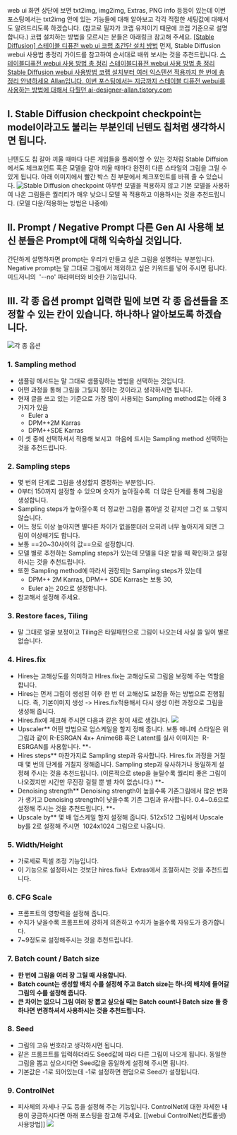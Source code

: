 web ui 화면 상단에 보면 txt2img, img2img, Extras, PNG info 등등이 있는데 이번 포스팅에서는 txt2img 안에 있는 기능들에 대해 알아보고 각각 적절한 세팅값에 대해서도 알려드리도록 하겠습니다. (참고로 필자가 코랩 유저이기 때문에 코랩 기준으로 설명합니다.) 코랩 설치하는 방법을 모르시는 분들은 아래링크 참고해 주세요. [\[Stable Diffusion\] 스테이블 디퓨전 web ui 코랩 초간단 설치 방법](https://ai-designer-allan.tistory.com/entry/Stable-Diffusion-%EC%8A%A4%ED%85%8C%EC%9D%B4%EB%B8%94-%EB%94%94%ED%93%A8%EC%A0%84-web-ui-%EC%BD%94%EB%9E%A9-%EC%B4%88%EA%B0%84%EB%8B%A8-%EC%84%A4%EC%B9%98-%EB%B0%A9%EB%B2%95) 먼저, Stable Diffusion webui 사용법 총정리 가이드를 참고하여 순서대로 배워 보시는 것을 추천드립니다. [스테이블디퓨전 webui 사용 방법 총 정리](https://ai-designer-allan.tistory.com/entry/%EC%8A%A4%ED%85%8C%EC%9D%B4%EB%B8%94%EB%94%94%ED%93%A8%EC%A0%84-webui-%EC%82%AC%EC%9A%A9-%EB%B0%A9%EB%B2%95-%EC%B4%9D-%EC%A0%95%EB%A6%AC) [ 스테이블디퓨전 webui 사용 방법 총 정리 Stable Diffusion webui 사용방법 코랩 설치부터 여러 익스텐션 적용까지 한 번에 총정리 안녕하세요 Allan입니다. 이번 포스팅에서는 지금까지 스테이블 디퓨전 webui를 사용하는 방법에 대해서 다뤘던 ai-designer-allan.tistory.com ](https://ai-designer-allan.tistory.com/entry/%EC%8A%A4%ED%85%8C%EC%9D%B4%EB%B8%94%EB%94%94%ED%93%A8%EC%A0%84-webui-%EC%82%AC%EC%9A%A9-%EB%B0%A9%EB%B2%95-%EC%B4%9D-%EC%A0%95%EB%A6%AC)
## Ⅰ. Stable Diffusion checkpoint checkpoint는 model이라고도 불리는 부분인데 닌텐도 칩처럼 생각하시면 됩니다. 
닌텐도도 칩 갈아 끼울 때마다 다른 게임들을 플레이할 수 있는 것처럼 Stable Diffsion에서도 체크포인트 혹은 모델을 갈아 끼울 때마다 완전히 다른 스타일의 그림을 그릴 수 있게 됩니다. 아래 이미지에서 빨간 박스 친 부분에서 체크포인트를 바꿔 줄 수 있습니다. ![Stable Diffusion checkpoint](https://img1.daumcdn.net/thumb/R1280x0/?scode=mtistory2&fname=https%3A%2F%2Fblog.kakaocdn.net%2Fdn%2FbzJGRN%2Fbtr2Iw26YTR%2FW5zYusotQaoQeLelKju7bk%2Fimg.png) 아무런 모델을 적용하지 않고 기본 모델을 사용하여 나온 그림들은 퀄리티가 매우 낮으니 모델 꼭 적용하고 이용하시는 것을 추천드립니다. (모델 다운/적용하는 방법은 나중에) 
## Ⅱ. Prompt / Negative Prompt 다른 Gen AI 사용해 보신 분들은 Prompt에 대해 익숙하실 것입니다. 
간단하게 설명하자면 prompt는 우리가 만들고 싶은 그림을 설명하는 부분입니다. Negative prompt는 말 그대로 그림에서 제외하고 싶은 키워드를 넣어 주시면 됩니다. 미드저니의  '--no' 파라미터와 비슷한 기능입니다. 
## Ⅲ. 각 종 옵션 prompt 입력란 밑에 보면 각 종 옵션들을 조정할 수 있는 칸이 있습니다. 하나하나 알아보도록 하겠습니다. 
![각 종 옵션](https://img1.daumcdn.net/thumb/R1280x0/?scode=mtistory2&fname=https%3A%2F%2Fblog.kakaocdn.net%2Fdn%2FoJBBA%2Fbtr2FiqQLVy%2F0an1K2xFsKX9mGgxVKFo61%2Fimg.png) 
### 1. Sampling method 
- 샘플링 메서드는 말 그대로 샘플링하는 방법을 선택하는 것입니다. 
- 어떤 과정을 통해 그림을 그릴지 정하는 것이라고 생각하시면 됩니다. 
- 현재 글을 쓰고 있는 기준으로 가장 많이 사용되는 Sampling method로는 아래 3가지가 있음
	- Euler a 
	- DPM++2M Karras 
	- DPM++SDE Karras 
- 이 셋 중에 선택하셔서 적용해 보시고  마음에 드시는 Sampling method 선택하는 것을 추천드립니다. 
### 2. Sampling steps 
- 몇 번의 단계로 그림을 생성할지 결정하는 부분입니다. 
- 0부터 150까지 설정할 수 있으며 숫자가 높아질수록  더 많은 단계를 통해 그림을 생성합니다. 
- Sampling steps가 높아질수록 더 정교한 그림을 뽑아낼 것 같지만 그건 또 그렇지 않습니다. 
- 어느 정도 이상 높아지면 별다른 차이가 없을뿐더러 오히려 너무 높아지게 되면 그림이 이상해기도 합니다. 
- 보통 ==20~30사이의 값==으로 설정합니다. 
- 모델 별로 추천하는 Sampling steps가 있는데 모델을 다운 받을 때 확인하고 설정하시는 것을 추천드립니다. 
- 또한 Sampling method에 따라서 권장되는 Sampling steps가 있는데 
	- DPM++ 2M Karras, DPM++ SDE Karras는 보통 30, 
	- Euler a는 20으로 설정합니다. 
- 참고해서 설정해 주세요. 
### 3. Restore faces, Tiling
- 말 그대로 얼굴 보정이고 Tiling은 타일패턴으로 그림이 나오는데 사실 쓸 일이 별로 없습니다. 
### 4. Hires.fix 
- Hires는 고해상도를 의미하고 HIres.fix는 고해상도로 그림을 보정해 주는 역할을 합니다. 
- Hires는 먼저 그림이 생성된 이후 한 번 더 고해상도 보정을 하는 방법으로 진행됩니다. 즉, 기본이미지 생성 -> Hires.fix적용해서 다시 생성 이런 과정으로 그림을 생성해 줍니다. 
- Hires.fix에 체크해 주시면 다음과 같은 창이 새로 생깁니다. 
![](https://img1.daumcdn.net/thumb/R1280x0/?scode=mtistory2&fname=https%3A%2F%2Fblog.kakaocdn.net%2Fdn%2FQjgq0%2Fbtr2DF74xJq%2Fo4Dr0cNJZKc2phLUOtRWrk%2Fimg.png) 
- Upscaler** 어떤 방법으로 업스케일을 할지 정해 줍니다. 보통 애니메 스타일은 위 그림과 같이 R-ESRGAN 4x+ Anime6B 혹은 Latent를 실사 이미지는  R-ESRGAN를 사용합니다. **\- 
- Hires steps** 마찬가지로 Sampling step과 유사합니다. Hires.fix 과정을 거칠 때 몇 번의 단계를 거칠지 정해줍니다. Sampling step과 유사하거나 동일하게 설정해 주시는 것을 추천드립니다. (이론적으로 step을 늘릴수록 퀄리티 좋은 그림이 나오겠지만 시간만 무진장 걸릴 뿐 별 차이 없습니다.) **\- 
- Denoising strength** Denoising strength이 높을수록 기존그림에서 많은 변화가 생기고 Denoising strength이 낮을수록 기존 그림과 유사합니다. 0.4~0.6으로 설정해 주시는 것을 추천드립니다. **\- 
- Upscale by** 몇 배 업스케일 할지 설정해 줍니다. 512x512 그림에서 Upscale by를 2로 설정해 주시면  1024x1024 그림으로 나옵니다. 
### 5. Width/Height 
- 가로세로 픽셀 조정 기능입니다. 
- 이 기능으로 설정하시는 것보단 hires.fix나  Extras에서 조절하시는 것을 추천드립니다. 
### 6. CFG Scale 
- 프롬프트의 영향력을 설정해 줍니다. 
- 수치가 낮을수록 프롬프트에 강하게 의존하고 수치가 높을수록 자유도가 증가합니다. 
- 7~9정도로 설정해주시는 것을 추천드립니다. 
### 7. Batch count / Batch size 
- **한 번에 그림을 여러 장 그릴 때 사용합니다.** 
- **Batch count는 생성할 배치 수를 설정해 주고** **Batch size는 하나의 배치에 들어갈 그림의 수를 설정해 줍니다.** 
- **큰 차이는 없으니 그림 여러 장 뽑고 싶으실 때는** **Batch count나 Batch size 둘 중 하나면** **변경하셔서 사용하시는 것을 추천드립니다.** 
### 8. Seed 
- 그림의 고유 번호라고 생각하시면 됩니다. 
- 같은 프롬프트를 입력하더라도 Seed값에 따라 다른 그림이 나오게 됩니다. 동일한 그림을 뽑고 싶으시다면 Seed값을 동일하게 설정해 주시면 됩니다. 
- 기본값은 -1로 되어있는데 \-1로 설정하면 랜덤으로 Seed가 설정됩니다. 
### 9. ControlNet 
- 피사체의 자세나 구도 등을 설정해 주는 기능입니다. ControlNet에 대한 자세한 내용이 궁금하시다면 아래 포스팅을 참고해 주세요. [[webui ControlNet(컨트롤넷) 사용방법]]
![](https://scrap.kakaocdn.net/dn/g4XGl/hyR31FMdkX/C0alYHzzG7cDbW4YX53Uvk/img.png?width=800&height=619&face=493_57_717_476,https://scrap.kakaocdn.net/dn/Bbdmi/hyR37lFGBW/gIoTNsokLeNZOCHz8x0Us1/img.png?width=800&height=619&face=493_57_717_476,https://scrap.kakaocdn.net/dn/enZYgK/hyR385XsG2/0CBwLdBLhSBDnqBxwP17GK/img.png?width=1280&height=997&face=0_0_1280_997) 